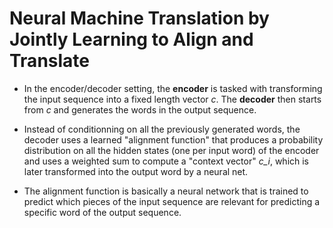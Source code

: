 # Neural Machine Translation by Jointly Learning to Align and Translate

* In the encoder/decoder setting, the **encoder** is tasked with transforming the input sequence into a fixed length vector *c*.
 The **decoder** then starts from *c* and generates the words in the output sequence.

* Instead of conditionning on all the previously generated words, the decoder uses a learned "alignment function" that produces a probability distribution on all the hidden states (one per input word) of the encoder and uses a weighted sum to compute a "context vector" *c_i*, which is later transformed into the output word by a neural net.

* The alignment function is basically a neural network that is trained to predict which pieces of the input sequence are relevant for predicting a specific word of the output sequence.
